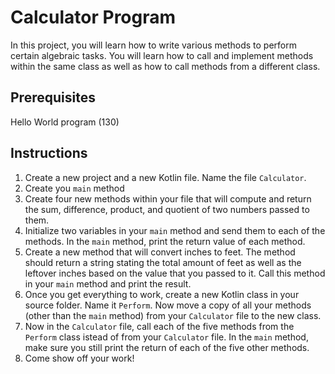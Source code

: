 # Calculator Program

In this project, you will learn how to write various methods to perform certain algebraic tasks. You will learn how to call and implement methods within the same class as well as how to call methods from a different class.

## Prerequisites

Hello World program (130)

## Instructions

1. Create a new project and a new Kotlin file. Name the file `Calculator`.
2. Create you `main` method
3. Create four new methods within your file that will compute and return the sum, difference, product, and quotient of two numbers passed to them.
4. Initialize two variables in your `main` method and send them to each of the methods. In the `main` method, print the return value of each method.
5. Create a new method that will convert inches to feet. The method should return a string stating the total amount of feet as well as the leftover inches based on the value that you passed to it. Call this method in your `main` method and print the result.
6. Once you get everything to work, create a new Kotlin class in your source folder. Name it `Perform`. Now move a copy of all your methods (other than the `main` method) from your `Calculator` file to the new class.
7. Now in the `Calculator` file, call each of the five methods from the `Perform` class istead of from your `Calculator` file. In the `main` method, make sure you still print the return of each of the five other methods.
8. Come show off your work!